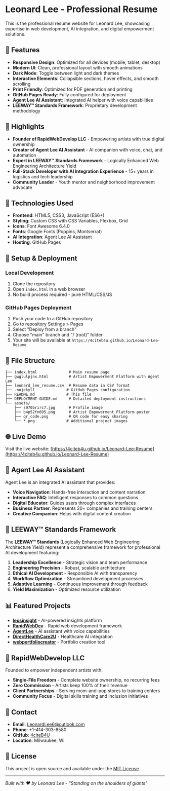 # Leonard Lee - Professional Resume

This is the professional resume website for Leonard Lee, showcasing expertise in web development, AI integration, and digital empowerment solutions.

## 🚀 Features

- **Responsive Design**: Optimized for all devices (mobile, tablet, desktop)
- **Modern UI**: Clean, professional layout with smooth animations
- **Dark Mode**: Toggle between light and dark themes
- **Interactive Elements**: Collapsible sections, hover effects, and smooth scrolling
- **Print Friendly**: Optimized for PDF generation and printing
- **GitHub Pages Ready**: Fully configured for deployment
- **Agent Lee AI Assistant**: Integrated AI helper with voice capabilities
- **LEEWAY™ Standards Framework**: Proprietary development methodology

## 🌟 Highlights

- **Founder of RapidWebDevelop LLC** - Empowering artists with true digital ownership
- **Creator of Agent Lee AI Assistant** - AI companion with voice, chat, and automation
- **Expert in LEEWAY™ Standards Framework** - Logically Enhanced Web Engineering Architecture Yield
- **Full-Stack Developer with AI Integration Experience** - 15+ years in logistics and tech leadership
- **Community Leader** - Youth mentor and neighborhood improvement advocate

## 📱 Technologies Used

- **Frontend**: HTML5, CSS3, JavaScript (ES6+)
- **Styling**: Custom CSS with CSS Variables, Flexbox, Grid
- **Icons**: Font Awesome 6.4.0
- **Fonts**: Google Fonts (Poppins, Montserrat)
- **AI Integration**: Agent Lee AI Assistant
- **Hosting**: GitHub Pages

## 🔧 Setup & Deployment

### Local Development

1. Clone the repository
2. Open `index.html` in a web browser
3. No build process required - pure HTML/CSS/JS

### GitHub Pages Deployment

1. Push your code to a GitHub repository
2. Go to repository Settings > Pages
3. Select "Deploy from a branch"
4. Choose "main" branch and "/ (root)" folder
5. Your site will be available at `https://4citeb4u.github.io/Leonard-Lee-Resume`

## 📁 File Structure

```
├── index.html              # Main resume page
├── gwglulpjnx.html         # Artist Empowerment Platform with Agent Lee
├── leonard_lee_resume.csv  # Resume data in CSV format
├── .nojekyll              # GitHub Pages configuration
├── README.md              # This file
├── DEPLOYMENT-GUIDE.md     # Detailed deployment instructions
└── assets/
    ├── s970brirc7.jpg      # Profile image
    ├── b4p52fn695.png      # Artist Empowerment Platform poster
    ├── qr_code.png         # QR code for easy sharing
    └── *.png              # Additional project images
```

## 🌐 Live Demo

Visit the live website: [https://4citeb4u.github.io/Leonard-Lee-Resume](https://4citeb4u.github.io/Leonard-Lee-Resume)

## 🤖 Agent Lee AI Assistant

Agent Lee is an integrated AI assistant that provides:
- **Voice Navigation**: Hands-free interaction and content narration
- **Interactive FAQ**: Intelligent responses to common questions
- **Digital Educator**: Guides users through complex interfaces
- **Business Partner**: Represents 20+ companies and training centers
- **Creative Companion**: Helps with digital content creation

## 🎯 LEEWAY™ Standards Framework

The **LEEWAY™ Standards** (Logically Enhanced Web Engineering Architecture Yield) represent a comprehensive framework for professional AI development featuring:

1. **Leadership Excellence** - Strategic vision and team performance
2. **Engineering Precision** - Robust, scalable architecture
3. **Ethical AI Development** - Responsible AI with transparency
4. **Workflow Optimization** - Streamlined development processes
5. **Adaptive Learning** - Continuous improvement through feedback
6. **Yield Maximization** - Optimized resource utilization

## 📊 Featured Projects

- **[leosinsight](https://github.com/4citeB4U/leosinsight)** - AI-powered insights platform
- **[RapidWebDev](https://github.com/4citeB4U/RapidWebDev)** - Rapid web development framework
- **[AgentLee](https://github.com/4citeB4U/AgentLee)** - AI assistant with voice capabilities
- **[DirectHealthCare2U](https://github.com/4citeB4U/DirectHealthCare2U)** - Healthcare AI integration
- **[webportfoliocreator](https://github.com/4citeB4U/webportfoliocreator)** - Portfolio creation tool

## 🏢 RapidWebDevelop LLC

Founded to empower independent artists with:
- **Single-File Freedom** - Complete website ownership, no recurring fees
- **Zero Commission** - Artists keep 100% of their revenue
- **Client Partnerships** - Serving mom-and-pop stores to training centers
- **Community Focus** - Digital skills training and inclusion initiatives

## 📧 Contact

- **Email**: LeonardLee6@outlook.com
- **Phone**: +1-414-303-8580
- **GitHub**: [4citeB4U](https://github.com/4citeB4U)
- **Location**: Milwaukee, WI

## 📄 License

This project is open source and available under the [MIT License](LICENSE).

---

*Built with ❤️ by Leonard Lee - "Standing on the shoulders of giants"*
